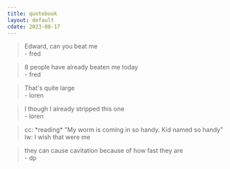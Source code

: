 ```yaml
---
title: quotebook
layout: default
cdate: 2023-08-17
---
```


> Edward, can you beat me  
> \- fred

> 8 people have already beaten me today  
> \- fred

> That's quite large  
> \- loren

> I though I already stripped this one  
> \- loren

> cc: \*reading\* "My worm is coming in so handy. Kid named so handy"  
> lw: I wish that were me

> they can cause cavitation because of how fast they are  
> \- dp
